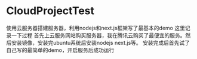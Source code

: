 # CloudProjectTest
使用云服务器搭建服务器，利用nodejs和next.js框架写了最基本的demo
这里记录一下过程
首先上云服务网站购买服务器，我在腾讯云购买了最便宜的服务。然后安装镜像，安装完ubuntu系统后安装nodejs next.js等。
安装完成后首先试了自己写的最简单的demo，开启服务后成功运行
